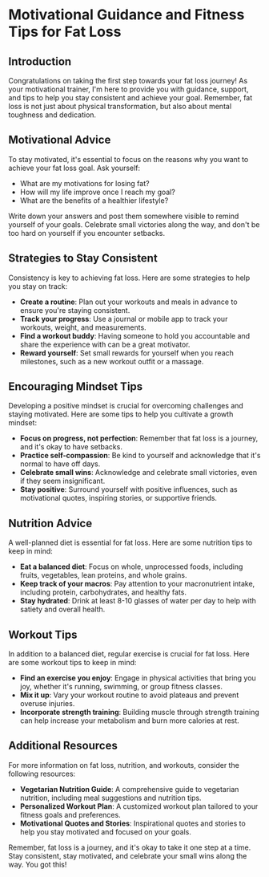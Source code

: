 # Motivational Guidance and Fitness Tips for Fat Loss
## Introduction
Congratulations on taking the first step towards your fat loss journey! As your motivational trainer, I'm here to provide you with guidance, support, and tips to help you stay consistent and achieve your goal. Remember, fat loss is not just about physical transformation, but also about mental toughness and dedication.

## Motivational Advice
To stay motivated, it's essential to focus on the reasons why you want to achieve your fat loss goal. Ask yourself:
* What are my motivations for losing fat?
* How will my life improve once I reach my goal?
* What are the benefits of a healthier lifestyle?

Write down your answers and post them somewhere visible to remind yourself of your goals. Celebrate small victories along the way, and don't be too hard on yourself if you encounter setbacks.

## Strategies to Stay Consistent
Consistency is key to achieving fat loss. Here are some strategies to help you stay on track:
* **Create a routine**: Plan out your workouts and meals in advance to ensure you're staying consistent.
* **Track your progress**: Use a journal or mobile app to track your workouts, weight, and measurements.
* **Find a workout buddy**: Having someone to hold you accountable and share the experience with can be a great motivator.
* **Reward yourself**: Set small rewards for yourself when you reach milestones, such as a new workout outfit or a massage.

## Encouraging Mindset Tips
Developing a positive mindset is crucial for overcoming challenges and staying motivated. Here are some tips to help you cultivate a growth mindset:
* **Focus on progress, not perfection**: Remember that fat loss is a journey, and it's okay to have setbacks.
* **Practice self-compassion**: Be kind to yourself and acknowledge that it's normal to have off days.
* **Celebrate small wins**: Acknowledge and celebrate small victories, even if they seem insignificant.
* **Stay positive**: Surround yourself with positive influences, such as motivational quotes, inspiring stories, or supportive friends.

## Nutrition Advice
A well-planned diet is essential for fat loss. Here are some nutrition tips to keep in mind:
* **Eat a balanced diet**: Focus on whole, unprocessed foods, including fruits, vegetables, lean proteins, and whole grains.
* **Keep track of your macros**: Pay attention to your macronutrient intake, including protein, carbohydrates, and healthy fats.
* **Stay hydrated**: Drink at least 8-10 glasses of water per day to help with satiety and overall health.

## Workout Tips
In addition to a balanced diet, regular exercise is crucial for fat loss. Here are some workout tips to keep in mind:
* **Find an exercise you enjoy**: Engage in physical activities that bring you joy, whether it's running, swimming, or group fitness classes.
* **Mix it up**: Vary your workout routine to avoid plateaus and prevent overuse injuries.
* **Incorporate strength training**: Building muscle through strength training can help increase your metabolism and burn more calories at rest.

## Additional Resources
For more information on fat loss, nutrition, and workouts, consider the following resources:
* **Vegetarian Nutrition Guide**: A comprehensive guide to vegetarian nutrition, including meal suggestions and nutrition tips.
* **Personalized Workout Plan**: A customized workout plan tailored to your fitness goals and preferences.
* **Motivational Quotes and Stories**: Inspirational quotes and stories to help you stay motivated and focused on your goals.

Remember, fat loss is a journey, and it's okay to take it one step at a time. Stay consistent, stay motivated, and celebrate your small wins along the way. You got this!